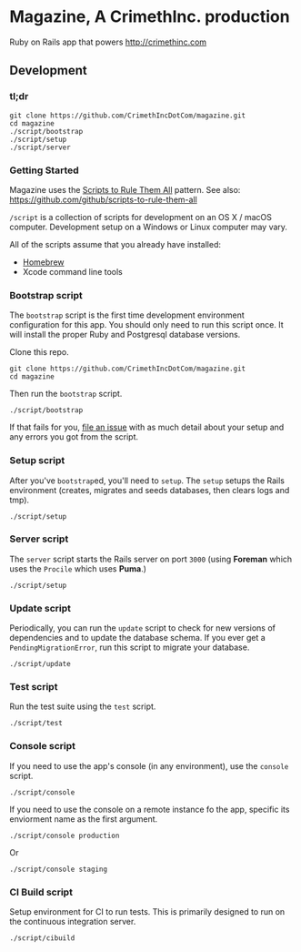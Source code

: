 # Magazine, A CrimethInc. production

Ruby on Rails app that powers http://crimethinc.com

## Development

### tl;dr

```
git clone https://github.com/CrimethIncDotCom/magazine.git
cd magazine
./script/bootstrap
./script/setup
./script/server
```

### Getting Started

Magazine uses the [Scripts to Rule Them All](http://githubengineering.com/scripts-to-rule-them-all) pattern.
See also: https://github.com/github/scripts-to-rule-them-all

`/script` is a collection of scripts for development on an OS X / macOS computer.
Development setup on a Windows or Linux computer may vary.

All of the scripts assume that you already have installed:

- [Homebrew](http://brew.sh)
- Xcode command line tools

### Bootstrap script

The `bootstrap` script is the first time development environment configuration for this app.
You should only need to run this script once.
It will install the proper Ruby and Postgresql database versions.

Clone this repo.

```
git clone https://github.com/CrimethIncDotCom/magazine.git
cd magazine
```

Then run the `bootstrap` script.

```
./script/bootstrap
```

If that fails for you, [file an issue](https://github.com/CrimethIncDotCom/magazine/issues)
with as much detail about your setup and any errors you got from the script.

### Setup script

After you've `bootstrap`ed, you'll need to `setup`.
The `setup` setups the Rails environment (creates, migrates and seeds databases, then clears logs and tmp).

```
./script/setup
```

### Server script

The `server` script starts the Rails server on port `3000`
(using **Foreman** which uses the `Procile` which uses **Puma**.)

```
./script/setup
```

### Update script

Periodically, you can run the `update` script to check for new versions of dependencies and to update the database schema. If you ever get a `PendingMigrationError`, run this script to migrate your database.

```
./script/update
```

### Test script

Run the test suite using the `test` script.

```
./script/test
```

### Console script

If you need to use the app's console (in any environment), use the `console` script.

```
./script/console
```

If you need to use the console on a remote instance fo the app, specific its enviorment name as the first argument.

```
./script/console production
```

Or

```
./script/console staging
```

### CI Build script

Setup environment for CI to run tests. This is primarily designed to run on the continuous integration server.

```
./script/cibuild
```

